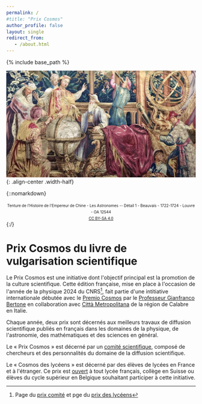 ```yaml
---
permalink: /
#title: "Prix Cosmos"
author_profile: false
layout: single
redirect_from:
   - /about.html
---
```


{% include base_path %}


![Tapisserie des Astronomes Manufacture de Beauvais](/images/Tapisserie-des-Astronomes.jpg){: .align-center .width-half}

{::nomarkdown}
 <center><font size="1">Tenture de l'Histoire de l'Empereur de Chine - Les Astronomes -- Détail 1 - Beauvais - 1722-1724 - Louvre - OA 12544<br> <a href="https://creativecommons.org/licenses/by-sa/4.0/legalcode" rel="license">CC BY-SA 4.0</a></font></center>
   {:/}

# Prix Cosmos du livre de vulgarisation scientifique #

Le Prix Cosmos est une initiative dont l'objectif principal est la promotion de la culture scientifique.
Cette édition française, mise en place à l'occasion de l'année de la
physique 2024 du CNRS[^1], fait partie d'une intitiative internationale
débutée avec le [Premio Cosmos](http://cosmosprize.org/) par le  [Professeur Gianfranco Bertone](https://gianfrancobertone.net) en collaboration avec [Città Metropolitana](https://www.cittametropolitana.rc.it/) de la région de Calabre en Italie.

Chaque année, deux prix sont décernés aux meilleurs travaux de diffusion scientifique publiés en français dans les domaines de la physique, de l'astronomie, des mathématiques et des sciences en général.

Le « Prix Cosmos » est décerné par un [comité scientifique](comites.html), composé de chercheurs et des personnalités du domaine de la diffusion scientifique.

Le « Cosmos des lycéens » est décerné par des élèves de lycées en France et à l'étranger. Ce prix est [ouvert](/lycees.html) à tout lycée français, collège en Suisse ou élèves du cycle supérieur en Belgique souhaitant participer à cette initiative.

[^1]: Page du [prix comité](https://anneedelaphysique.cnrs.fr/ressource/prix-cosmos/) et pge du [prix des lycéens](https://anneedelaphysique.cnrs.fr/espace-scolaire/prix-cosmos-des-lyceens/)

